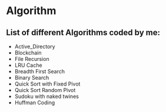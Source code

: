 # Algorithm

## List of different Algorithms coded by me:
 - Active_Directory
 - Blockchain
 - File Recursion
 - LRU Cache
 - Breadth First Search 
 - Binary Search
 - Quick Sort with Fixed Pivot
 - Quick Sort Random Pivot
 - Sudoku with naked twines
 - Huffman Coding
